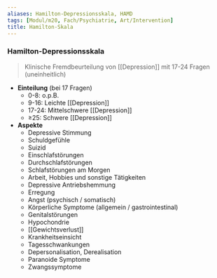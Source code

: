 ```yaml
---
aliases: Hamilton-Depressionsskala, HAMD
tags: [Modul/m20, Fach/Psychiatrie, Art/Intervention]
title: Hamilton-Skala
---
```

### Hamilton-Depressionsskala
> Klinische Fremdbeurteilung von [[Depression]] mit 17-24 Fragen (uneinheitlich)
- **Einteilung** (bei 17 Fragen)
	- 0-8: o.p.B.
	- 9-16: Leichte [[Depression]]
	- 17-24: Mittelschwere [[Depression]]
	- ≥25: Schwere [[Depression]]
- **Aspekte**
	- Depressive Stimmung
	- Schuldgefühle
	- Suizid
	- Einschlafstörungen
	- Durchschlafstörungen
	- Schlafstörungen am Morgen
	- Arbeit, Hobbies und sonstige Tätigkeiten
	- Depressive Antriebshemmung
	- Erregung
	- Angst (psychisch / somatisch)
	- Körperliche Symptome (allgemein / gastrointestinal)
	- Genitalstörungen
	- Hypochondrie
	- [[Gewichtsverlust]]
	- Krankheitseinsicht
	- Tagesschwankungen
	- Depersonalisation, Derealisation
	- Paranoide Symptome
	- Zwangssymptome